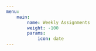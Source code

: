```yaml
---
menu:
    main:
        name: Weekly Assignments
        weight: -100
        params:
            icon: date
---
```





















































